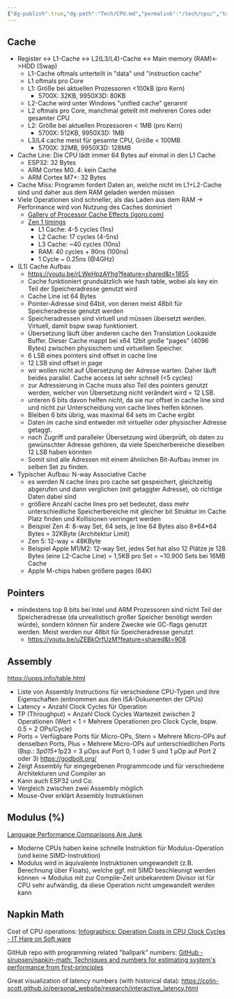 ```yaml
---
{"dg-publish":true,"dg-path":"Tech/CPU.md","permalink":"/tech/cpu/","tags":["knowledge-base","german"],"created":"2025-06-17T19:43:07.671+02:00","updated":"2025-07-11T16:01:28.658+02:00"}
---
```


## Cache
<style> .container {font-family: sans-serif; text-align: center;} .button-wrapper button {z-index: 1;height: 40px; width: 100px; margin: 10px;padding: 5px;} .excalidraw .App-menu_top .buttonList { display: flex;} .excalidraw-wrapper { height: 800px; margin: 50px; position: relative;} :root[dir="ltr"] .excalidraw .layer-ui__wrapper .zen-mode-transition.App-menu_bottom--transition-left {transform: none;} </style><script src="https://cdn.jsdelivr.net/npm/react@17/umd/react.production.min.js"></script><script src="https://cdn.jsdelivr.net/npm/react-dom@17/umd/react-dom.production.min.js"></script><script type="text/javascript" src="https://cdn.jsdelivr.net/npm/@excalidraw/excalidraw@0/dist/excalidraw.production.min.js"></script><div id="CPU_2025-06-16_1436.43.excalidraw.md1"></div><script>(function(){const InitialData={"type":"excalidraw","version":2,"source":"https://github.com/zsviczian/obsidian-excalidraw-plugin/releases/tag/2.10.1","elements":[{"id":"gyedlUdVOe1lWZESllevz","type":"rectangle","x":-143.25,"y":-442.4375,"width":217,"height":78.99999999999999,"angle":0,"strokeColor":"#1e1e1e","backgroundColor":"transparent","fillStyle":"solid","strokeWidth":2,"strokeStyle":"solid","roughness":0,"opacity":100,"groupIds":[],"frameId":null,"index":"a0","roundness":null,"seed":611096473,"version":78,"versionNonce":1953808889,"isDeleted":false,"boundElements":[{"type":"text","id":"dOspa53y"}],"updated":1750077562181,"link":null,"locked":false},{"id":"dOspa53y","type":"text","x":-81.6899642944336,"y":-415.4375,"width":93.87992858886719,"height":25,"angle":0,"strokeColor":"#1e1e1e","backgroundColor":"transparent","fillStyle":"solid","strokeWidth":2,"strokeStyle":"solid","roughness":0,"opacity":100,"groupIds":[],"frameId":null,"index":"a0V","roundness":null,"seed":156604217,"version":55,"versionNonce":1462393655,"isDeleted":false,"boundElements":[],"updated":1750077562182,"link":null,"locked":false,"text":"CPU Core","rawText":"CPU Core","fontSize":20,"fontFamily":1,"textAlign":"center","verticalAlign":"middle","containerId":"gyedlUdVOe1lWZESllevz","originalText":"CPU Core","autoResize":true,"lineHeight":1.25},{"id":"S8utcE7MmnPfNn26Nl0Si","type":"rectangle","x":-143.25,"y":-345.4375,"width":101,"height":90,"angle":0,"strokeColor":"#1e1e1e","backgroundColor":"transparent","fillStyle":"solid","strokeWidth":2,"strokeStyle":"solid","roughness":0,"opacity":100,"groupIds":[],"frameId":null,"index":"a2","roundness":null,"seed":1138830039,"version":59,"versionNonce":2147282809,"isDeleted":false,"boundElements":[{"type":"text","id":"AzBfpRdT"},{"id":"dYwhU30RHy5B9_sKL3Ayv","type":"arrow"},{"id":"ARea4BZIirmaonP-X_aMK","type":"arrow"}],"updated":1750077617047,"link":null,"locked":false},{"id":"AzBfpRdT","type":"text","x":-125.1419906616211,"y":-320.4375,"width":64.78398132324219,"height":40,"angle":0,"strokeColor":"#1e1e1e","backgroundColor":"transparent","fillStyle":"solid","strokeWidth":2,"strokeStyle":"solid","roughness":0,"opacity":100,"groupIds":[],"frameId":null,"index":"a3","roundness":null,"seed":15028025,"version":60,"versionNonce":1854474297,"isDeleted":false,"boundElements":[],"updated":1750077599328,"link":null,"locked":false,"text":"L1 Data\nCache","rawText":"L1 Data Cache","fontSize":16,"fontFamily":1,"textAlign":"center","verticalAlign":"middle","containerId":"S8utcE7MmnPfNn26Nl0Si","originalText":"L1 Data Cache","autoResize":true,"lineHeight":1.25},{"id":"LYD78UzUbNLhMDmeb95Rt","type":"rectangle","x":-25.75,"y":-344.4375,"width":101,"height":90,"angle":0,"strokeColor":"#1e1e1e","backgroundColor":"transparent","fillStyle":"solid","strokeWidth":2,"strokeStyle":"solid","roughness":0,"opacity":100,"groupIds":[],"frameId":null,"index":"a4","roundness":null,"seed":688204601,"version":69,"versionNonce":1832294615,"isDeleted":false,"boundElements":[{"type":"text","id":"raExnH1H"},{"id":"JJNRNK3UJgMyrpl2tkI3P","type":"arrow"},{"id":"oNcnPcyIqsJQrExZY0I6b","type":"arrow"}],"updated":1750077627035,"link":null,"locked":false},{"id":"raExnH1H","type":"text","x":-18.64997100830078,"y":-329.4375,"width":86.79994201660156,"height":60,"angle":0,"strokeColor":"#1e1e1e","backgroundColor":"transparent","fillStyle":"solid","strokeWidth":2,"strokeStyle":"solid","roughness":0,"opacity":100,"groupIds":[],"frameId":null,"index":"a5","roundness":null,"seed":831347737,"version":81,"versionNonce":195189561,"isDeleted":false,"boundElements":[],"updated":1750077601857,"link":null,"locked":false,"text":"L1\nInstruction\nCache","rawText":"L1 Instruction Cache","fontSize":16,"fontFamily":1,"textAlign":"center","verticalAlign":"middle","containerId":"LYD78UzUbNLhMDmeb95Rt","originalText":"L1 Instruction Cache","autoResize":true,"lineHeight":1.25},{"id":"CNMSkJAJBPWmMGNK1Yanm","type":"rectangle","x":-142.25,"y":-229.4375,"width":217,"height":93,"angle":0,"strokeColor":"#1e1e1e","backgroundColor":"transparent","fillStyle":"solid","strokeWidth":2,"strokeStyle":"solid","roughness":0,"opacity":100,"groupIds":[],"frameId":null,"index":"a6","roundness":null,"seed":2096011415,"version":37,"versionNonce":664313175,"isDeleted":false,"boundElements":[{"type":"text","id":"QCezkKEN"},{"id":"E58u8BQRQa45VZwZ2cRFp","type":"arrow"},{"id":"dYwhU30RHy5B9_sKL3Ayv","type":"arrow"},{"id":"JJNRNK3UJgMyrpl2tkI3P","type":"arrow"}],"updated":1750077592024,"link":null,"locked":false},{"id":"QCezkKEN","type":"text","x":-80.39997100830078,"y":-195.4375,"width":93.29994201660156,"height":25,"angle":0,"strokeColor":"#1e1e1e","backgroundColor":"transparent","fillStyle":"solid","strokeWidth":2,"strokeStyle":"solid","roughness":0,"opacity":100,"groupIds":[],"frameId":null,"index":"a6V","roundness":null,"seed":1491153113,"version":15,"versionNonce":1065838839,"isDeleted":false,"boundElements":[],"updated":1750077502249,"link":null,"locked":false,"text":"L2 Cache","rawText":"L2 Cache","fontSize":20,"fontFamily":1,"textAlign":"center","verticalAlign":"middle","containerId":"CNMSkJAJBPWmMGNK1Yanm","originalText":"L2 Cache","autoResize":true,"lineHeight":1.25},{"id":"20VWaX8jbJAQoiouonA4_","type":"rectangle","x":-142.75,"y":-106.9375,"width":341,"height":93,"angle":0,"strokeColor":"#1e1e1e","backgroundColor":"transparent","fillStyle":"solid","strokeWidth":2,"strokeStyle":"solid","roughness":0,"opacity":100,"groupIds":[],"frameId":null,"index":"a8","roundness":null,"seed":905737431,"version":80,"versionNonce":351346231,"isDeleted":false,"boundElements":[{"type":"text","id":"6Zo9cVhF"},{"id":"ioFtoWpYHoaxTMxAsnHhO","type":"arrow"},{"id":"E58u8BQRQa45VZwZ2cRFp","type":"arrow"},{"id":"4n95tARKb3p2sGvEk2tOU","type":"arrow"}],"updated":1750077724173,"link":null,"locked":false},{"id":"6Zo9cVhF","type":"text","x":-18.58997344970703,"y":-72.9375,"width":92.67994689941406,"height":25,"angle":0,"strokeColor":"#1e1e1e","backgroundColor":"transparent","fillStyle":"solid","strokeWidth":2,"strokeStyle":"solid","roughness":0,"opacity":100,"groupIds":[],"frameId":null,"index":"a9","roundness":null,"seed":1248182775,"version":67,"versionNonce":208744375,"isDeleted":false,"boundElements":[],"updated":1750077520963,"link":null,"locked":false,"text":"L3 Cache","rawText":"L3 Cache","fontSize":20,"fontFamily":1,"textAlign":"center","verticalAlign":"middle","containerId":"20VWaX8jbJAQoiouonA4_","originalText":"L3 Cache","autoResize":true,"lineHeight":1.25},{"id":"-x_mZYHq3TxKctIOQluBv","type":"rectangle","x":-142.75,"y":13.0625,"width":341,"height":93,"angle":0,"strokeColor":"#1e1e1e","backgroundColor":"transparent","fillStyle":"solid","strokeWidth":2,"strokeStyle":"solid","roughness":0,"opacity":100,"groupIds":[],"frameId":null,"index":"aA","roundness":null,"seed":1018238743,"version":102,"versionNonce":983526103,"isDeleted":false,"boundElements":[{"type":"text","id":"FtC5JPDC"},{"id":"B1gv1CCrE_u-i0wtkxpD0","type":"arrow"},{"id":"ioFtoWpYHoaxTMxAsnHhO","type":"arrow"}],"updated":1750077572113,"link":null,"locked":false},{"id":"FtC5JPDC","type":"text","x":-32.429954528808594,"y":47.0625,"width":120.35990905761719,"height":25,"angle":0,"strokeColor":"#1e1e1e","backgroundColor":"transparent","fillStyle":"solid","strokeWidth":2,"strokeStyle":"solid","roughness":0,"opacity":100,"groupIds":[],"frameId":null,"index":"aB","roundness":null,"seed":1321999415,"version":102,"versionNonce":501271351,"isDeleted":false,"boundElements":[],"updated":1750077528704,"link":null,"locked":false,"text":"Main Memory","rawText":"Main Memory","fontSize":20,"fontFamily":1,"textAlign":"center","verticalAlign":"middle","containerId":"-x_mZYHq3TxKctIOQluBv","originalText":"Main Memory","autoResize":true,"lineHeight":1.25},{"id":"fRTk-vM9EkPsV9ObAsQd4","type":"rectangle","x":-141.75,"y":135.0625,"width":341,"height":93,"angle":0,"strokeColor":"#1e1e1e","backgroundColor":"transparent","fillStyle":"solid","strokeWidth":2,"strokeStyle":"solid","roughness":0,"opacity":100,"groupIds":[],"frameId":null,"index":"aC","roundness":null,"seed":1479303831,"version":135,"versionNonce":947631225,"isDeleted":false,"boundElements":[{"type":"text","id":"2Fx6vIXo"},{"id":"B1gv1CCrE_u-i0wtkxpD0","type":"arrow"}],"updated":1750077566076,"link":null,"locked":false},{"id":"2Fx6vIXo","type":"text","x":-31.129966735839844,"y":169.0625,"width":119.75993347167969,"height":25,"angle":0,"strokeColor":"#1e1e1e","backgroundColor":"transparent","fillStyle":"solid","strokeWidth":2,"strokeStyle":"solid","roughness":0,"opacity":100,"groupIds":[],"frameId":null,"index":"aD","roundness":null,"seed":64092087,"version":147,"versionNonce":1421674071,"isDeleted":false,"boundElements":[],"updated":1750077536854,"link":null,"locked":false,"text":"HDD / Swap","rawText":"HDD / Swap","fontSize":20,"fontFamily":1,"textAlign":"center","verticalAlign":"middle","containerId":"fRTk-vM9EkPsV9ObAsQd4","originalText":"HDD / Swap","autoResize":true,"lineHeight":1.25},{"id":"B1gv1CCrE_u-i0wtkxpD0","type":"arrow","x":25.75,"y":132.56249999999997,"width":3.552713678800501e-15,"height":24.999999999999957,"angle":0,"strokeColor":"#1e1e1e","backgroundColor":"transparent","fillStyle":"solid","strokeWidth":2,"strokeStyle":"solid","roughness":0,"opacity":100,"groupIds":[],"frameId":null,"index":"aH","roundness":{"type":2},"seed":324548983,"version":18,"versionNonce":1278744473,"isDeleted":false,"boundElements":[],"updated":1750077718385,"link":null,"locked":false,"points":[[0,0],[-3.552713678800501e-15,-24.999999999999957]],"lastCommittedPoint":null,"startBinding":{"elementId":"fRTk-vM9EkPsV9ObAsQd4","focus":-0.017595307917888554,"gap":2.5},"endBinding":{"elementId":"-x_mZYHq3TxKctIOQluBv","focus":0.011730205278592377,"gap":1.5},"startArrowhead":null,"endArrowhead":"arrow","elbowed":false},{"id":"ioFtoWpYHoaxTMxAsnHhO","type":"arrow","x":27.75,"y":10.5625,"width":0,"height":22,"angle":0,"strokeColor":"#1e1e1e","backgroundColor":"transparent","fillStyle":"solid","strokeWidth":2,"strokeStyle":"solid","roughness":0,"opacity":100,"groupIds":[],"frameId":null,"index":"aI","roundness":{"type":2},"seed":1987157751,"version":15,"versionNonce":893474489,"isDeleted":false,"boundElements":[],"updated":1750077718384,"link":null,"locked":false,"points":[[0,0],[0,-22]],"lastCommittedPoint":null,"startBinding":{"elementId":"-x_mZYHq3TxKctIOQluBv","focus":0,"gap":2.5},"endBinding":{"elementId":"20VWaX8jbJAQoiouonA4_","focus":0,"gap":2.5},"startArrowhead":null,"endArrowhead":"arrow","elbowed":false},{"id":"E58u8BQRQa45VZwZ2cRFp","type":"arrow","x":-36.25,"y":-109.4375,"width":2,"height":23,"angle":0,"strokeColor":"#1e1e1e","backgroundColor":"transparent","fillStyle":"solid","strokeWidth":2,"strokeStyle":"solid","roughness":0,"opacity":100,"groupIds":[],"frameId":null,"index":"aJ","roundness":{"type":2},"seed":1160133817,"version":20,"versionNonce":1236566265,"isDeleted":false,"boundElements":[],"updated":1750077718383,"link":null,"locked":false,"points":[[0,0],[2,-23]],"lastCommittedPoint":null,"startBinding":{"elementId":"20VWaX8jbJAQoiouonA4_","focus":-0.39108232656619757,"gap":2.5},"endBinding":{"elementId":"CNMSkJAJBPWmMGNK1Yanm","focus":-0.034576009271779076,"gap":4},"startArrowhead":null,"endArrowhead":"arrow","elbowed":false},{"id":"dYwhU30RHy5B9_sKL3Ayv","type":"arrow","x":-94.01581074068753,"y":-233.43750000000003,"width":0.8594786715067215,"height":20,"angle":0,"strokeColor":"#1e1e1e","backgroundColor":"transparent","fillStyle":"solid","strokeWidth":2,"strokeStyle":"solid","roughness":0,"opacity":100,"groupIds":[],"frameId":null,"index":"aK","roundness":{"type":2},"seed":1234092057,"version":85,"versionNonce":1512992345,"isDeleted":false,"boundElements":[],"updated":1750077718382,"link":null,"locked":false,"points":[[0,0],[0.8594786715067215,-20]],"lastCommittedPoint":null,"startBinding":{"elementId":"CNMSkJAJBPWmMGNK1Yanm","focus":-0.5650403781494566,"gap":4.000000000000028},"endBinding":{"elementId":"S8utcE7MmnPfNn26Nl0Si","focus":-0.03077102894901965,"gap":1.9999999999999716},"startArrowhead":null,"endArrowhead":"arrow","elbowed":false},{"id":"JJNRNK3UJgMyrpl2tkI3P","type":"arrow","x":29.76850917872352,"y":-230.4375,"width":1.5168620569681863,"height":19,"angle":0,"strokeColor":"#1e1e1e","backgroundColor":"transparent","fillStyle":"solid","strokeWidth":2,"strokeStyle":"solid","roughness":0,"opacity":100,"groupIds":[],"frameId":null,"index":"aL","roundness":{"type":2},"seed":1878069177,"version":31,"versionNonce":1860254521,"isDeleted":false,"boundElements":[],"updated":1750077718383,"link":null,"locked":false,"points":[[0,0],[-1.5168620569681863,-19]],"lastCommittedPoint":null,"startBinding":{"elementId":"CNMSkJAJBPWmMGNK1Yanm","focus":0.60092717790226,"gap":1},"endBinding":{"elementId":"LYD78UzUbNLhMDmeb95Rt","focus":0.008789452656811287,"gap":5},"startArrowhead":null,"endArrowhead":"arrow","elbowed":false},{"id":"ARea4BZIirmaonP-X_aMK","type":"arrow","x":-96.24999999999991,"y":-346.4375,"width":14.999999999999915,"height":14,"angle":0,"strokeColor":"#1e1e1e","backgroundColor":"transparent","fillStyle":"solid","strokeWidth":2,"strokeStyle":"solid","roughness":0,"opacity":100,"groupIds":[],"frameId":null,"index":"aM","roundness":{"type":2},"seed":1061032825,"version":63,"versionNonce":1431249625,"isDeleted":false,"boundElements":[],"updated":1750077718380,"link":null,"locked":false,"points":[[0,0],[14.999999999999915,-14]],"lastCommittedPoint":null,"startBinding":{"elementId":"S8utcE7MmnPfNn26Nl0Si","focus":-0.5347322720694645,"gap":1},"endBinding":null,"startArrowhead":null,"endArrowhead":"arrow","elbowed":false},{"id":"oNcnPcyIqsJQrExZY0I6b","type":"arrow","x":23.749999999999982,"y":-345.4375,"width":7.999999999999982,"height":17,"angle":0,"strokeColor":"#1e1e1e","backgroundColor":"transparent","fillStyle":"solid","strokeWidth":2,"strokeStyle":"solid","roughness":0,"opacity":100,"groupIds":[],"frameId":null,"index":"aN","roundness":{"type":2},"seed":189441751,"version":31,"versionNonce":1111818393,"isDeleted":false,"boundElements":[],"updated":1750077718381,"link":null,"locked":false,"points":[[0,0],[-7.999999999999982,-17]],"lastCommittedPoint":null,"startBinding":{"elementId":"LYD78UzUbNLhMDmeb95Rt","focus":0.28805908904390654,"gap":1},"endBinding":null,"startArrowhead":null,"endArrowhead":"arrow","elbowed":false},{"id":"pLxvck75","type":"text","x":80.75,"y":-297.4375,"width":128.55990600585938,"height":20,"angle":4.71238898038469,"strokeColor":"#1e1e1e","backgroundColor":"transparent","fillStyle":"solid","strokeWidth":2,"strokeStyle":"solid","roughness":0,"opacity":100,"groupIds":[],"frameId":null,"index":"aO","roundness":null,"seed":476679959,"version":79,"versionNonce":1188531767,"isDeleted":false,"boundElements":[],"updated":1750077655204,"link":null,"locked":false,"text":"... for each core","rawText":"... for each core","fontSize":16,"fontFamily":1,"textAlign":"left","verticalAlign":"top","containerId":null,"originalText":"... for each core","autoResize":true,"lineHeight":1.25},{"id":"kLzeJ3CNIuaqWWI-R6GrB","type":"freedraw","x":149.75,"y":-360.4375,"width":27,"height":86,"angle":0,"strokeColor":"#1e1e1e","backgroundColor":"transparent","fillStyle":"solid","strokeWidth":0.5,"strokeStyle":"solid","roughness":0,"opacity":100,"groupIds":[],"frameId":null,"index":"aR","roundness":null,"seed":1880993047,"version":45,"versionNonce":1280723737,"isDeleted":false,"boundElements":[],"updated":1750077672046,"link":null,"locked":false,"points":[[0,0],[0,-1],[0,-6],[0,-16],[0,-21],[0,-29],[0,-37],[0,-44],[0,-46],[0,-51],[0,-52],[0,-54],[0,-56],[0,-58],[0,-60],[0,-66],[0,-68],[0,-71],[0,-74],[0,-75],[-1,-76],[-1,-78],[-2,-79],[-3,-80],[-5,-82],[-6,-83],[-6,-84],[-8,-85],[-10,-85],[-12,-85],[-13,-86],[-15,-86],[-16,-86],[-17,-86],[-18,-86],[-19,-86],[-20,-86],[-21,-86],[-22,-86],[-23,-86],[-24,-86],[-26,-85],[-27,-85],[-27,-85]],"pressures":[],"simulatePressure":true,"lastCommittedPoint":null},{"id":"jf9pankU4FhTW64RaQ9B3","type":"freedraw","x":144.75,"y":-215.4375,"width":25,"height":82,"angle":0,"strokeColor":"#1e1e1e","backgroundColor":"transparent","fillStyle":"solid","strokeWidth":0.5,"strokeStyle":"solid","roughness":0,"opacity":100,"groupIds":[],"frameId":null,"index":"aT","roundness":null,"seed":564681207,"version":43,"versionNonce":1741559641,"isDeleted":false,"boundElements":[],"updated":1750077679389,"link":null,"locked":false,"points":[[0,0],[0,1],[0,5],[0,7],[-1,10],[-1,19],[-1,22],[-1,25],[-1,26],[-1,29],[-1,31],[-1,37],[-1,39],[-1,40],[-1,45],[-1,48],[-1,50],[-1,56],[-1,59],[-1,62],[-1,66],[-2,68],[-2,71],[-2,72],[-3,73],[-3,75],[-4,76],[-5,78],[-7,79],[-8,80],[-9,81],[-10,81],[-12,82],[-13,82],[-14,82],[-17,82],[-20,82],[-21,81],[-23,81],[-24,80],[-25,80],[-25,80]],"pressures":[],"simulatePressure":true,"lastCommittedPoint":null},{"id":"4n95tARKb3p2sGvEk2tOU","type":"arrow","x":132.21893383625167,"y":-108.34266428472557,"width":0,"height":23.790573742127492,"angle":0,"strokeColor":"#1e1e1e","backgroundColor":"transparent","fillStyle":"solid","strokeWidth":2,"strokeStyle":"solid","roughness":0,"opacity":100,"groupIds":[],"frameId":null,"index":"aU","roundness":{"type":2},"seed":1550040185,"version":29,"versionNonce":1286578233,"isDeleted":false,"boundElements":null,"updated":1750077730581,"link":null,"locked":false,"points":[[0,0],[0,-23.790573742127492]],"lastCommittedPoint":null,"startBinding":{"elementId":"20VWaX8jbJAQoiouonA4_","focus":0.6127210195674583,"gap":1.405164284725572},"endBinding":null,"startArrowhead":null,"endArrowhead":"arrow","elbowed":false}],"appState":{"theme":"dark","viewBackgroundColor":"#ffffff","currentItemStrokeColor":"#1e1e1e","currentItemBackgroundColor":"transparent","currentItemFillStyle":"solid","currentItemStrokeWidth":2,"currentItemStrokeStyle":"solid","currentItemRoughness":0,"currentItemOpacity":100,"currentItemFontFamily":1,"currentItemFontSize":16,"currentItemTextAlign":"left","currentItemStartArrowhead":null,"currentItemEndArrowhead":"arrow","currentItemArrowType":"round","scrollX":224.36932486677279,"scrollY":464.1874675583085,"zoom":{"value":1.849472},"currentItemRoundness":"sharp","gridSize":20,"gridStep":5,"gridModeEnabled":false,"gridColor":{"Bold":"rgba(217, 217, 217, 0.5)","Regular":"rgba(230, 230, 230, 0.5)"},"currentStrokeOptions":null,"frameRendering":{"enabled":true,"clip":true,"name":true,"outline":true},"objectsSnapModeEnabled":false,"activeTool":{"type":"selection","customType":null,"locked":false,"fromSelection":false,"lastActiveTool":null}},"files":{}};InitialData.scrollToContent=true;App=()=>{const e=React.useRef(null),t=React.useRef(null),[n,i]=React.useState({width:void 0,height:void 0});return React.useEffect(()=>{i({width:t.current.getBoundingClientRect().width,height:t.current.getBoundingClientRect().height});const e=()=>{i({width:t.current.getBoundingClientRect().width,height:t.current.getBoundingClientRect().height})};return window.addEventListener("resize",e),()=>window.removeEventListener("resize",e)},[t]),React.createElement(React.Fragment,null,React.createElement("div",{className:"excalidraw-wrapper",ref:t},React.createElement(ExcalidrawLib.Excalidraw,{ref:e,width:n.width,height:n.height,initialData:InitialData,viewModeEnabled:!0,zenModeEnabled:!0,gridModeEnabled:!1})))},excalidrawWrapper=document.getElementById("CPU_2025-06-16_1436.43.excalidraw.md1");ReactDOM.render(React.createElement(App),excalidrawWrapper);})();</script>
- Register <-> L1-Cache <-> L2(L3/L4)-Cache <-> Main memory (RAM)<->HDD (Swap)
	- L1-Cache oftmals unterteilt in "data" und "instruction cache"
	- L1 oftmals pro Core
	- L1: Größe bei aktuellen Prozessoren <100kB (pro Kern)
		- 5700X: 32KB, 9950X3D: 80KB
	- L2-Cache wird unter Windows "unified cache" genannt
	- L2 oftmals pro Core, manchmal geteilt mit mehreren Cores oder gesamter CPU
	- L2: Größe bei aktuellen Prozessoren < 1MB (pro Kern)
		- 5700X: 512KB, 9950X3D: 1MB
	- L3/L4 cache meist für gesamte CPU, Größe < 100MB
		- 5700X: 32MB, 9950X3D: 128MB
- Cache Line: Die CPU lädt immer 64 Bytes auf einmal in den L1 Cache
	- ESP32: 32 Bytes
	- ARM Cortex M0..4: kein Cache
	- ARM Cortex M7+: 32 Bytes
- Cache Miss: Programm fordert Daten an, welche nicht im L1+L2-Cache sind und daher aus dem RAM geladen werden müssen
- Viele Operationen sind schneller, als das Laden aus dem RAM -> Performance wird von Nutzung des Caches dominiert
	- [Gallery of Processor Cache Effects (igoro.com)](https://igoro.com/archive/gallery-of-processor-cache-effects/)
	- [Zen 1 timings](https://www.7-cpu.com/cpu/Zen.html)
		- L1 Cache: 4-5 cycles (1ns)
		- L2 Cache: 17 cycles (4-5ns)
		- L3 Cache: ~40 cycles (10ns)
		- RAM: 40 cycles + 90ns (100ns)
		- 1 Cycle ~ 0.25ns (@4GHz)
- (L1) Cache Aufbau 
	- https://youtu.be/rLWeHpzAYhg?feature=shared&t=1855
	- Cache funktioniert grundsätzlich wie hash table, wobei als key ein Teil der Speicheradresse genutzt wird
	- Cache Line ist 64 Bytes
	- Pointer-Adresse sind 64bit, von denen meist 48bit für Speicheradresse genutzt werden 
	- Speicheradressen sind virtuell und müssen übersetzt werden. Virtuell, damit bspw swap funktioniert.
	- Übersetzung läuft über anderen cache den Translation Lookaside Buffer. Dieser Cache mappt bei x64 12bit große "pages" (4096 Bytes) zwischen physischem und virtuellem Speicher.
	- 6 LSB eines pointers sind offset in cache line
	- 12 LSB sind offset in page
	- wir wollen nicht auf Übersetzung der Adresse warten. Daher läuft beides parallel. Cache access ist sehr schnell (<5 cycles)
	- zur Adressierung in Cache muss also Teil des pointers genutzt werden, welcher von Übersetzung nicht verändert wird = 12 LSB. 
	- unteren 6 bits davon helfen nicht, da sie nur offset in cache line sind und nicht zur Unterscheidung von cache lines helfen können.
	- Bleiben 6 bits übrig, was maximal 64 sets im Cache ergibt
	- Daten im cache sind entweder mit virtueller oder physischer Adresse getaggt.
	- nach Zugriff und paralleler Übersetzung wird überprüft, ob daten zu gewünschter Adresse gehören, da viele Speicherbereiche dieselben 12 LSB haben könnten 
	- Somit sind alle Adressen mit einem ähnlichen Bit-Aufbau immer im selben Set zu finden.
- Typischer Aufbau: N-way Associative Cache
	- es werden N cache lines pro cache set gespeichert, gleichzeitig abgerufen und dann verglichen (mit getaggter Adresse), ob richtige Daten dabei sind
	- größere Anzahl cache lines pro set bedeutet, dass mehr unterschiedliche Speicherbereiche mit gleicher bit Struktur im Cache Platz finden und Kollisionen verringert werden 
	- Beispiel Zen 4: 8-way Set, 64 sets, je line 64 Bytes also 8\*64\*64 Bytes = 32KByte (Architektur Limit)
	- Zen 5: 12-way = 48KByte
	- Beispiel Apple M1/M2: 12-way Set, jedes Set hat also 12 Plätze je 128 Bytes (eine L2-Cache Line) = 1,5KB pro Set = ~10.900 Sets bei 16MB Cache
	- Apple M-chips haben größere pages (64K)
## Pointers
- mindestens top 8 bits bei Intel und ARM Prozessoren sind nicht Teil der Speicheradresse (da unrealistisch großer Speicher benötigt werden würde), sondern können für andere Zwecke wie GC-flags genutzt werden. Meist werden nur 48bit für Speicheradresse genutzt 
	- https://youtu.be/uZEBkOrfUzM?feature=shared&t=908
## Assembly
https://uops.info/table.html
- Liste von Assembly Instructions für verschiedene CPU-Typen und ihre Eigenschaften (entnommen aus den ISA-Dokumenten der CPUs)
- Latency = Anzahl Clock Cycles für Operation
- TP (Throughput) = Anzahl Clock Cycles Wartezeit zwischen 2 Operationen (Wert < 1 = Mehrere Operationen pro Clock Cycle, bspw. 0.5 = 2 OPs/Cycle)
- Ports = Verfügbare Ports für Micro-OPs, Stern = Mehrere Micro-OPs auf denselben Ports, Plus = Mehrere Micro-OPs auf unterschiedlichen Ports (Bsp.: 3*p015+1*p23 = 3 µOps auf Port 0, 1 oder 5 und 1 µOp auf Port 2 oder 3)
https://godbolt.org/
- Zeigt Assembly für eingegebenen Programmcode und für verschiedene Architekturen und Compiler an
- Kann auch ESP32 und Co.
- Vergleich zwischen zwei Assembly möglich
- Mouse-Over erklärt Assembly Instruktionen
## Modulus (%)
[Language Performance Comparisons Are Junk](https://www.youtube.com/watch?v=RrHGX1wwSYM)
- Moderne CPUs haben keine schnelle Instruktion für Modulus-Operation (und keine SIMD-Instruktion)
- Modulus wird in äquivalente Instruktionen umgewandelt (z.B. Berechnung über Floats), welche ggf. mit SIMD beschleunigt werden können
-> Modulus mit zur Compile-Zeit unbekanntem Divisor ist für CPU sehr aufwändig, da diese Operation nicht umgewandelt werden kann

## Napkin Math
Cost of CPU operations: [Infographics: Operation Costs in CPU Clock Cycles - IT Hare on Soft.ware](http://ithare.com/infographics-operation-costs-in-cpu-clock-cycles/)

GitHub repo with programming related "ballpark" numbers: [GitHub - sirupsen/napkin-math: Techniques and numbers for estimating system's performance from first-principles](https://github.com/sirupsen/napkin-math)

Great visualization of latency numbers (with historical data): https://colin-scott.github.io/personal_website/research/interactive_latency.html